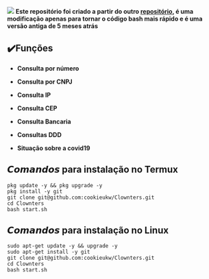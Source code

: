 ![](https://user-images.githubusercontent.com/82988362/153673468-cc24f71f-be25-4de8-9ca6-d847341ae0cc.jpg)
**Este repositório foi criado a partir do outro [repositório](https://github.com/mike90s15/Clownters.c/tree/ffc3380a58f82dad905f198f58ea6e72c36a06a9), é uma modificação apenas para tornar o código bash mais rápido e é uma versão antiga de 5 meses atrás**
  
## ✔️**Funções**
- **Consulta por número**

- **Consulta por CNPJ**

- **Consulta IP**

- **Consulta CEP**

- **Consulta Bancaria**

- **Consultas DDD**

- **Situação sobre a covid19**

## 𝘾𝙤𝙢𝙖𝙣𝙙𝙤𝙨 para instalação no Termux
```
pkg update -y && pkg upgrade -y
pkg install -y git
git clone git@github.com:cookieukw/Clownters.git
cd Clownters
bash start.sh
``` 
## 𝘾𝙤𝙢𝙖𝙣𝙙𝙤𝙨 para instalação no Linux
```
sudo apt-get update -y && upgrade -y
sudo apt-get install -y git
git clone git@github.com:cookieukw/Clownters.git
cd Clownters
bash start.sh
```

